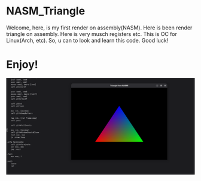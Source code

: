 # NASM_Triangle
Welcome, here, is my first render on assembly(NASM). Here is been render triangle on assembly. Here is very musch registers etc. This is OC for Linux(Arch, etc). So, u can to look and learn this code. Good luck!

# Enjoy!
![img](https://github.com/tornado4444/NASM_Triangle/blob/main/triangle.png)
